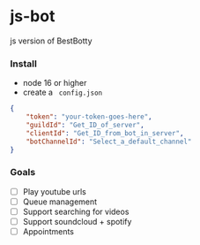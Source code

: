 # js-bot
js version of BestBotty


### Install
- node 16 or higher
- create a ``` config.json```
```json
{
	"token": "your-token-goes-here",
	"guildId": "Get_ID_of_server",
	"clientId": "Get_ID_from_bot_in_server",
	"botChannelId": "Select_a_default_channel"
}
```

### Goals
- [ ] Play youtube urls
- [ ] Queue management
- [ ] Support searching for videos
- [ ] Support soundcloud + spotify
- [ ] Appointments
